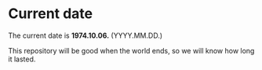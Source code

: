 # Current date

The current date is **1974.10.06.** (YYYY.MM.DD.)

This repository will be good when the world ends, so we will know how long it lasted.